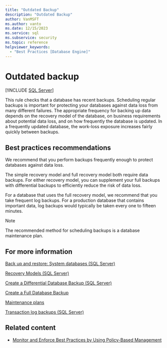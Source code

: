 ```yaml
---
title: "Outdated Backup"
description: "Outdated Backup"
author: VanMSFT
ms.author: vanto
ms.date: 12/15/2023
ms.service: sql
ms.subservice: security
ms.topic: reference
helpviewer_keywords:
  - "Best Practices [Database Engine]"
---
```

# Outdated backup

[!INCLUDE [SQL Server](../../includes/applies-to-version/sqlserver.md)]

This rule checks that a database has recent backups. Scheduling regular backups is important for protecting your databases against data loss from many different failures. The appropriate frequency for backing up data depends on the recovery model of the database, on business requirements about potential data loss, and on how frequently the database is updated. In a frequently updated database, the work-loss exposure increases fairly quickly between backups.

## Best practices recommendations

We recommend that you perform backups frequently enough to protect databases against data loss.

The simple recovery model and full recovery model both require data backups. For either recovery model, you can supplement your full backups with differential backups to efficiently reduce the risk of data loss.

For a database that uses the full recovery model, we recommend that you take frequent log backups. For a production database that contains important data, log backups would typically be taken every one to fifteen minutes.

> [!NOTE]  
> The recommended method for scheduling backups is a database maintenance plan.

## For more information

[Back up and restore: System databases (SQL Server)](../backup-restore/back-up-and-restore-of-system-databases-sql-server.md)

[Recovery Models (SQL Server)](../backup-restore/recovery-models-sql-server.md)

[Create a Differential Database Backup (SQL Server)](../backup-restore/create-a-differential-database-backup-sql-server.md)

[Create a Full Database Backup](../backup-restore/create-a-full-database-backup-sql-server.md)

[Maintenance plans](../maintenance-plans/maintenance-plans.md)

[Transaction log backups (SQL Server)](../backup-restore/transaction-log-backups-sql-server.md)

## Related content

- [Monitor and Enforce Best Practices by Using Policy-Based Management](monitor-and-enforce-best-practices-by-using-policy-based-management.md)
